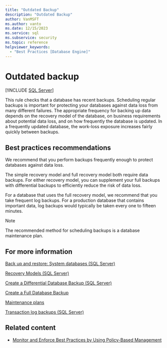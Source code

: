 ```yaml
---
title: "Outdated Backup"
description: "Outdated Backup"
author: VanMSFT
ms.author: vanto
ms.date: 12/15/2023
ms.service: sql
ms.subservice: security
ms.topic: reference
helpviewer_keywords:
  - "Best Practices [Database Engine]"
---
```

# Outdated backup

[!INCLUDE [SQL Server](../../includes/applies-to-version/sqlserver.md)]

This rule checks that a database has recent backups. Scheduling regular backups is important for protecting your databases against data loss from many different failures. The appropriate frequency for backing up data depends on the recovery model of the database, on business requirements about potential data loss, and on how frequently the database is updated. In a frequently updated database, the work-loss exposure increases fairly quickly between backups.

## Best practices recommendations

We recommend that you perform backups frequently enough to protect databases against data loss.

The simple recovery model and full recovery model both require data backups. For either recovery model, you can supplement your full backups with differential backups to efficiently reduce the risk of data loss.

For a database that uses the full recovery model, we recommend that you take frequent log backups. For a production database that contains important data, log backups would typically be taken every one to fifteen minutes.

> [!NOTE]  
> The recommended method for scheduling backups is a database maintenance plan.

## For more information

[Back up and restore: System databases (SQL Server)](../backup-restore/back-up-and-restore-of-system-databases-sql-server.md)

[Recovery Models (SQL Server)](../backup-restore/recovery-models-sql-server.md)

[Create a Differential Database Backup (SQL Server)](../backup-restore/create-a-differential-database-backup-sql-server.md)

[Create a Full Database Backup](../backup-restore/create-a-full-database-backup-sql-server.md)

[Maintenance plans](../maintenance-plans/maintenance-plans.md)

[Transaction log backups (SQL Server)](../backup-restore/transaction-log-backups-sql-server.md)

## Related content

- [Monitor and Enforce Best Practices by Using Policy-Based Management](monitor-and-enforce-best-practices-by-using-policy-based-management.md)
